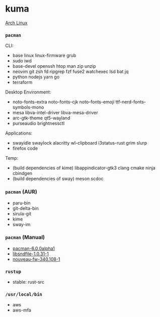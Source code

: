kuma
========
[Arch Linux](https://archlinux.org/)

### `pacman`
CLI:

- base linux linux-firmware grub
- sudo iwd
- base-devel openssh htop man zip unzip
- neovim git zsh fd ripgrep fzf fuse2 watchexec lsd bat jq
- python nodejs yarn go
- terraform

Desktop Environment:

- noto-fonts-extra noto-fonts-cjk noto-fonts-emoji ttf-nerd-fonts-symbols-mono
- mesa libva-intel-driver libva-mesa-driver
- arc-gtk-theme qt5-wayland
- purseaudio brightnessctl

Applications:

- swayidle swaylock alacritty wl-clipboard i3status-rust grim slurp
- firefox code

Temp:

- (build dependencies of kime) libappindicator-gtk3 clang cmake ninja cbindgen
- (build dependencies of sway) meson scdoc

### `pacman` (AUR)
- paru-bin
- git-delta-bin
- sirula-git
- kime
- sway-im

### `pacman` (Manual)
- [pacman-6.0.0alpha1](http://allanmcrae.com/2020/12/pacman-6-0-0alpha1/)
- [libsndfile-1.0.31-1](https://github.com/simnalamburt/PKGBUILD/tree/main/libsndfile)
- [nouveau-fw-340.108-1](https://github.com/simnalamburt/PKGBUILD/tree/main/nouveau-fw)

### `rustup`
- stable: rust-src

### `/usr/local/bin`
- aws
- aws-mfa

